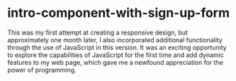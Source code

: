# intro-component-with-sign-up-form




This was my first attempt at creating a responsive design, but approximately one month later, I also incorporated additional functionality through the use of JavaScript in this version. It was an exciting opportunity to explore the capabilities of JavaScript for the first time and add dynamic features to my web page, which gave me a newfound appreciation for the power of programming.






